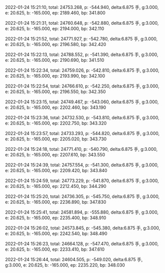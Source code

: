 2022-01-24 15:21:10, total: 24753.268, p: -544.940, delta:6.875 手, g:3.000, e: 20.625, b: -165.000, ep: 2189.460, bp: 341.800

2022-01-24 15:21:31, total: 24760.648, p: -542.880, delta:6.875 手, g:3.000, e: 20.625, b: -165.000, ep: 2194.000, bp: 342.110

2022-01-24 15:21:52, total: 24771.927, p: -542.780, delta:6.875 手, g:3.000, e: 20.625, b: -165.000, ep: 2196.580, bp: 342.420

2022-01-24 15:22:13, total: 24788.552, p: -541.390, delta:6.875 手, g:3.000, e: 20.625, b: -165.000, ep: 2190.690, bp: 341.510

2022-01-24 15:22:34, total: 24759.026, p: -542.810, delta:6.875 手, g:3.000, e: 20.625, b: -165.000, ep: 2193.990, bp: 342.100

2022-01-24 15:22:54, total: 24766.610, p: -542.250, delta:6.875 手, g:3.000, e: 20.625, b: -165.000, ep: 2196.550, bp: 342.350

2022-01-24 15:23:15, total: 24749.467, p: -543.060, delta:6.875 手, g:3.000, e: 20.625, b: -165.000, ep: 2202.460, bp: 343.190

2022-01-24 15:23:36, total: 24732.530, p: -543.810, delta:6.875 手, g:3.000, e: 20.625, b: -165.000, ep: 2202.750, bp: 343.320

2022-01-24 15:23:57, total: 24733.293, p: -544.820, delta:6.875 手, g:3.000, e: 20.625, b: -165.000, ep: 2205.020, bp: 343.730

2022-01-24 15:24:18, total: 24771.410, p: -540.790, delta:6.875 手, g:3.000, e: 20.625, b: -165.000, ep: 2207.610, bp: 343.550

2022-01-24 15:24:39, total: 24757.554, p: -541.300, delta:6.875 手, g:3.000, e: 20.625, b: -165.000, ep: 2209.420, bp: 343.840

2022-01-24 15:24:59, total: 24773.229, p: -541.870, delta:6.875 手, g:3.000, e: 20.625, b: -165.000, ep: 2212.450, bp: 344.290

2022-01-24 15:25:20, total: 24736.305, p: -545.750, delta:6.875 手, g:3.000, e: 20.625, b: -165.000, ep: 2236.890, bp: 347.830

2022-01-24 15:25:41, total: 24581.894, p: -555.880, delta:6.875 手, g:3.000, e: 20.625, b: -165.000, ep: 2235.400, bp: 348.910

2022-01-24 15:26:02, total: 24573.845, p: -545.380, delta:6.875 手, g:3.000, e: 20.625, b: -165.000, ep: 2242.540, bp: 348.490

2022-01-24 15:26:23, total: 24664.128, p: -547.470, delta:6.875 手, g:3.000, e: 20.625, b: -165.000, ep: 2233.410, bp: 347.610

2022-01-24 15:26:44, total: 24604.505, p: -549.020, delta:6.875 手, g:3.000, e: 20.625, b: -165.000, ep: 2235.220, bp: 348.030